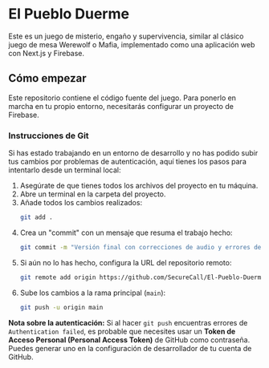 # El Pueblo Duerme

Este es un juego de misterio, engaño y supervivencia, similar al clásico juego de mesa Werewolf o Mafia, implementado como una aplicación web con Next.js y Firebase.

## Cómo empezar

Este repositorio contiene el código fuente del juego. Para ponerlo en marcha en tu propio entorno, necesitarás configurar un proyecto de Firebase.

### Instrucciones de Git

Si has estado trabajando en un entorno de desarrollo y no has podido subir tus cambios por problemas de autenticación, aquí tienes los pasos para intentarlo desde un terminal local:

1.  Asegúrate de que tienes todos los archivos del proyecto en tu máquina.
2.  Abre un terminal en la carpeta del proyecto.
3.  Añade todos los cambios realizados:
    ```bash
    git add .
    ```
4.  Crea un "commit" con un mensaje que resuma el trabajo hecho:
    ```bash
    git commit -m "Versión final con correcciones de audio y errores del Cazador"
    ```
5.  Si aún no lo has hecho, configura la URL del repositorio remoto:
    ```bash
    git remote add origin https://github.com/SecureCall/El-Pueblo-Duerme.git
    ```
6.  Sube los cambios a la rama principal (`main`):
    ```bash
    git push -u origin main
    ```

**Nota sobre la autenticación:** Si al hacer `git push` encuentras errores de `Authentication failed`, es probable que necesites usar un **Token de Acceso Personal (Personal Access Token)** de GitHub como contraseña. Puedes generar uno en la configuración de desarrollador de tu cuenta de GitHub.
